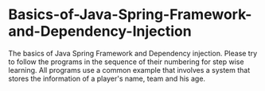 # Basics-of-Java-Spring-Framework-and-Dependency-Injection
The basics of Java Spring Framework and Dependency injection.
Please try to follow the programs in the sequence of their numbering for step wise learning.
All programs use a common example that involves a system that stores the information of a player's name, team and his age.
